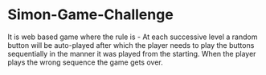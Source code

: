 # Simon-Game-Challenge
It is web based game where the rule is - At each successive level a random button will be auto-played after which the player needs to play the buttons sequentially in the manner it was played from the starting.  When the player plays the wrong sequence the game gets over.
